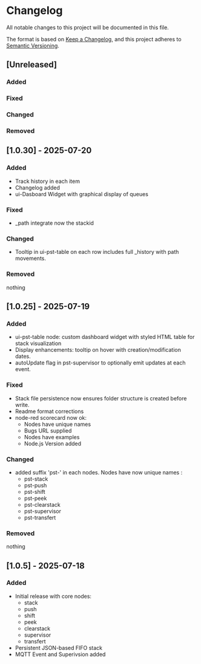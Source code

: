 # Changelog

All notable changes to this project will be documented in this file.

The format is based on [Keep a Changelog](https://keepachangelog.com/en/1.1.0/),
and this project adheres to [Semantic Versioning](https://semver.org/spec/v2.0.0.html).

## [Unreleased]

### Added



### Fixed



### Changed



### Removed




## [1.0.30] - 2025-07-20

### Added

- Track history in each item
- Changelog added
- ui-Dasboard Widget with graphical display of queues

### Fixed

- _path integrate now the stackid

### Changed

- Tooltip in ui-pst-table on each row includes full _history with path movements.

### Removed

nothing




## [1.0.25] - 2025-07-19

### Added

- ui-pst-table node: custom dashboard widget with styled HTML table for stack visualization
- Display enhancements: tooltip on hover with creation/modification dates.
- autoUpdate flag in pst-supervisor to optionally emit updates at each event.


### Fixed

- Stack file persistence now ensures folder structure is created before write.
- Readme format corrections
- node-red scorecard now ok:
	* Nodes have unique names
	* Bugs URL supplied
	* Nodes have examples
	* Node.js Version added

### Changed

- added suffix 'pst-' in each nodes. Nodes have now unique names : 
	* pst-stack
	* pst-push
	* pst-shift
	* pst-peek
	* pst-clearstack
	* pst-supervisor
	* pst-transfert

### Removed

nothing


## [1.0.5] - 2025-07-18

### Added

- Initial release with core nodes:
	* stack
	* push
	* shift
	* peek
	* clearstack
	* supervisor
	* transfert
- Persistent JSON-based FIFO stack 
- MQTT Event and Superivsion added
